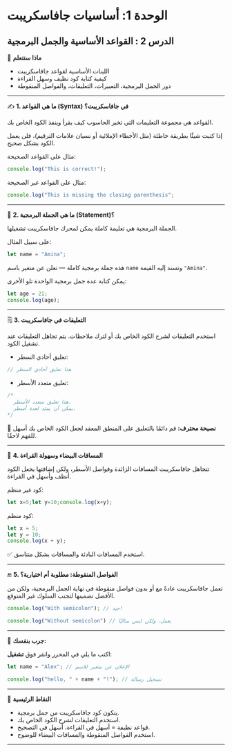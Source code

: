# الوحدة 1: أساسيات جافاسكريبت

## الدرس 2 : القواعد الأساسية والجمل البرمجية


🧠 **ماذا ستتعلم**
*	اللبنات الأساسية لقواعد جافاسكريبت
*	كيفية كتابة كود نظيف وسهل القراءة
*	دور الجمل البرمجية، التعبيرات، التعليقات، والفواصل المنقوطة

---


✍️ **1. ما هي القواعد (Syntax) في جافاسكريبت؟**

القواعد هي مجموعة التعليمات التي تخبر الحاسوب كيف يقرأ وينفذ الكود الخاص بك.

إذا كتبت شيئًا بطريقة خاطئة (مثل الأخطاء الإملائية أو نسيان علامات الترقيم)، فلن يعمل الكود بشكل صحيح.

مثال على القواعد الصحيحة:
```javascript
console.log("This is correct!");
```



مثال على القواعد غير الصحيحة:
```javascript
console.log("This is missing the closing parenthesis";
```

---

📐 **2. ما هي الجملة البرمجية (Statement)؟**

الجملة البرمجية هي تعليمة كاملة يمكن لمحرك جافاسكريبت تشغيلها.

على سبيل المثال:
```javascript
let name = "Amina";
```

هذه جملة برمجية كاملة — تعلن عن متغير باسم `name` وتسند إليه القيمة `"Amina"`.

يمكن كتابة عدة جمل برمجية الواحدة تلو الأخرى:
```javascript
let age = 21;
console.log(age);
```

---

🗒️ **3. التعليقات في جافاسكريبت**

استخدم التعليقات لشرح الكود الخاص بك أو لترك ملاحظات. يتم تجاهل التعليقات عند تشغيل الكود.
*	تعليق أحادي السطر:
```javascript
// هذا تعليق أحادي السطر
```

*	تعليق متعدد الأسطر:
```javascript
/* 
  هذا تعليق متعدد الأسطر.
  يمكن أن يمتد لعدة أسطر.
*/
```

🧠 **نصيحة محترف:** قم دائمًا بالتعليق على المنطق المعقد لجعل الكود الخاص بك أسهل للفهم لاحقًا.

---

🧹 **4. المسافات البيضاء وسهولة القراءة**

تتجاهل جافاسكريبت المسافات الزائدة وفواصل الأسطر، ولكن إضافتها يجعل الكود أنظف وأسهل في القراءة.

كود غير منظم:
```javascript
let x=5;let y=10;console.log(x+y);
```

كود منظم:
```javascript
let x = 5;
let y = 10;
console.log(x + y);
```

✅ استخدم المسافات البادئة والمسافات بشكل متناسق.

---

🔚 **5. الفواصل المنقوطة: مطلوبة أم اختيارية؟**

تعمل جافاسكريبت عادةً مع أو بدون فواصل منقوطة في نهاية الجمل البرمجية، ولكن من الأفضل تضمينها لتجنب السلوك غير المتوقع.

```javascript
console.log("With semicolon"); // جيد!

console.log("Without semicolon") // يعمل، ولكن ليس مثاليًا
```

---

🧪 **جرب بنفسك:**

اكتب ما يلي في المحرر وانقر فوق **تشغيل**:

```javascript
let name = "Alex"; // الإعلان عن متغير للاسم

console.log("hello, " + name + "!"); // تسجيل رسالة
```

---

🧠 **النقاط الرئيسية**
*	يتكون كود جافاسكريبت من جمل برمجية.
*	استخدم التعليقات لشرح الكود الخاص بك.
*	قواعد نظيفة = أسهل في القراءة، أسهل في التصحيح.
*	استخدم الفواصل المنقوطة والمسافات البيضاء للوضوح.

---